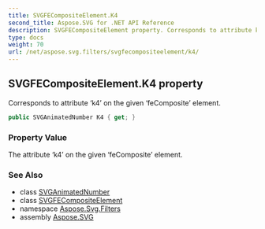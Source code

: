 ```yaml
---
title: SVGFECompositeElement.K4
second_title: Aspose.SVG for .NET API Reference
description: SVGFECompositeElement property. Corresponds to attribute k4 on the given feComposite element
type: docs
weight: 70
url: /net/aspose.svg.filters/svgfecompositeelement/k4/
---
```

## SVGFECompositeElement.K4 property

Corresponds to attribute ‘k4’ on the given ‘feComposite’ element.

```csharp
public SVGAnimatedNumber K4 { get; }
```

### Property Value

The attribute ‘k4’ on the given ‘feComposite’ element.

### See Also

* class [SVGAnimatedNumber](../../../aspose.svg.datatypes/svganimatednumber/)
* class [SVGFECompositeElement](../)
* namespace [Aspose.Svg.Filters](../../svgfecompositeelement/)
* assembly [Aspose.SVG](../../../)
